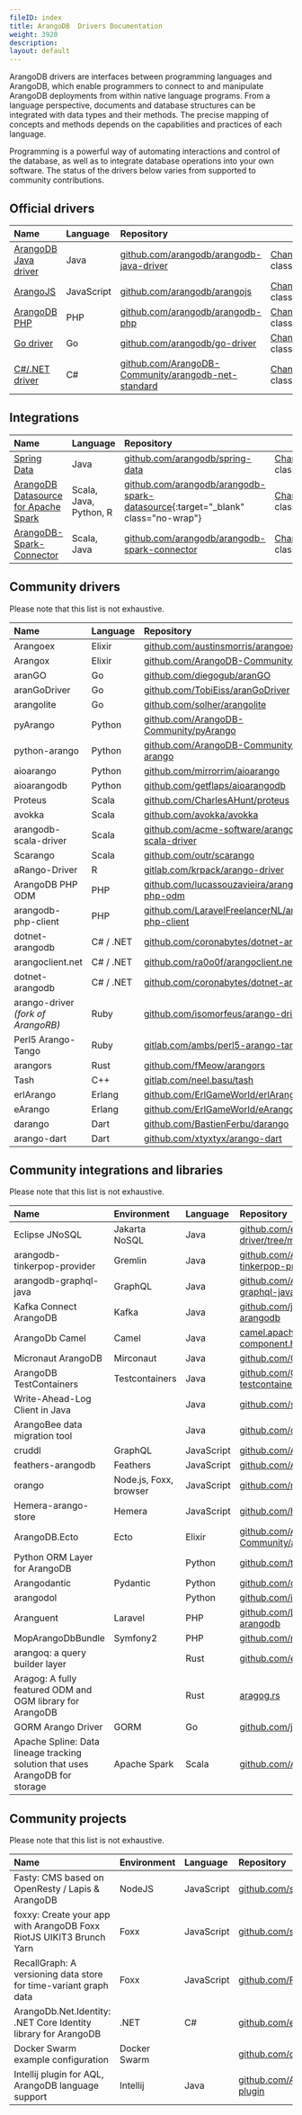 ```yaml
---
fileID: index
title: ArangoDB  Drivers Documentation
weight: 3920
description: 
layout: default
---
```

ArangoDB drivers are interfaces between programming languages and ArangoDB,
which enable programmers to connect to and manipulate ArangoDB deployments from
within native language programs. From a language perspective, documents and
database structures can be integrated with data types and their methods.
The precise mapping of concepts and methods depends on the capabilities and
practices of each language.

Programming is a powerful way of automating interactions and control of the
database, as well as to integrate database operations into your own software.
The status of the drivers below varies from supported to community contributions.

## Official drivers

Name | Language | Repository | &nbsp;
:----|:---------|:-----------|:------
[ArangoDB Java driver](java-driver/) | Java | [github.com/arangodb/arangodb-java-driver](https://github.com/arangodb/arangodb-java-driver) | [Changelog](https://github.com/arangodb/arangodb-java-driver/blob/master/ChangeLog.md#readme){:target="_blank" class="no-wrap"}
[ArangoJS](arangojs-javascript-driver/) | JavaScript | [github.com/arangodb/arangojs](https://github.com/arangodb/arangojs) | [Changelog](https://github.com/arangodb/arangojs/blob/main/CHANGELOG.md#readme){:target="_blank" class="no-wrap"}
[ArangoDB PHP](arangodb-php/) | PHP | [github.com/arangodb/arangodb-php](https://github.com/arangodb/arangodb-php) | [Changelog](https://github.com/arangodb/arangodb-php/blob/devel/CHANGELOG.md#readme){:target="_blank" class="no-wrap"}
[Go driver](arangodb-go-driver/) | Go | [github.com/arangodb/go-driver](https://github.com/arangodb/go-driver) | [Changelog](https://github.com/arangodb/go-driver/blob/master/CHANGELOG.md#readme){:target="_blank" class="no-wrap"}
[C#/.NET driver](arangodb-csharpdotnet-driver/) | C# | [github.com/ArangoDB-Community/arangodb-net-standard](https://github.com/ArangoDB-Community/arangodb-net-standard) | [Changelog](https://github.com/ArangoDB-Community/arangodb-net-standard/blob/master/ChangeLog.md){:target="_blank" class="no-wrap"}

## Integrations

Name | Language | Repository | &nbsp;
:----|:---------|:-----------|:------
[Spring Data](spring-data-arangodb/) | Java | [github.com/arangodb/spring-data](https://github.com/arangodb/spring-data) | [Changelog](https://github.com/arangodb/spring-data/blob/master/ChangeLog.md#readme){:target="_blank" class="no-wrap"}
[ArangoDB Datasource for Apache Spark](spark-connector-new) | Scala, Java, Python, R | [github.com/arangodb/arangodb-spark-datasource](https://github.com/arangodb/arangodb-spark-datasource){:target="_blank" class="no-wrap"} | [Changelog](https://github.com/arangodb/arangodb-spark-datasource/blob/main/ChangeLog.md){:target="_blank" class="no-wrap"}
[ArangoDB-Spark-Connector](arangodb-spark-connector/) | Scala, Java | [github.com/arangodb/arangodb-spark-connector](https://github.com/arangodb/arangodb-spark-connector) | [Changelog](https://github.com/arangodb/arangodb-spark-connector/blob/master/ChangeLog.md#readme){:target="_blank" class="no-wrap"}

## Community drivers

Please note that this list is not exhaustive.

Name | Language | Repository
:----|:---------|:----------
Arangoex | Elixir | [github.com/austinsmorris/arangoex](https://github.com/austinsmorris/arangoex)
Arangox | Elixir | [github.com/ArangoDB-Community/arangox](https://github.com/ArangoDB-Community/arangox)
aranGO | Go | [github.com/diegogub/aranGO](https://github.com/diegogub/aranGO)
aranGoDriver | Go | [github.com/TobiEiss/aranGoDriver](https://github.com/TobiEiss/aranGoDriver)
arangolite | Go | [github.com/solher/arangolite](https://github.com/solher/arangolite)
pyArango | Python | [github.com/ArangoDB-Community/pyArango](https://github.com/ArangoDB-Community/pyArango)
python-arango | Python | [github.com/ArangoDB-Community/python-arango](https://github.com/ArangoDB-Community/python-arango)
aioarango | Python | [github.com/mirrorrim/aioarango](https://github.com/mirrorrim/aioarango)
aioarangodb | Python | [github.com/getflaps/aioarangodb](https://github.com/getflaps/aioarangodb)
Proteus | Scala | [github.com/CharlesAHunt/proteus](https://github.com/CharlesAHunt/proteus)
avokka | Scala | [github.com/avokka/avokka](https://github.com/avokka/avokka)
arangodb-scala-driver | Scala | [github.com/acme-software/arangodb-scala-driver](https://github.com/acme-software/arangodb-scala-driver)
Scarango | Scala | [github.com/outr/scarango](https://github.com/outr/scarango)
aRango-Driver | R | [gitlab.com/krpack/arango-driver](https://gitlab.com/krpack/arango-driver)
ArangoDB PHP ODM | PHP | [github.com/lucassouzavieira/arangodb-php-odm](https://github.com/lucassouzavieira/arangodb-php-odm)
arangodb-php-client | PHP | [github.com/LaravelFreelancerNL/arangodb-php-client](https://github.com/LaravelFreelancerNL/arangodb-php-client)
dotnet-arangodb | C# / .NET | [github.com/coronabytes/dotnet-arangodb](https://github.com/coronabytes/dotnet-arangodb)
arangoclient.net | C# / .NET | [github.com/ra0o0f/arangoclient.net](https://github.com/ra0o0f/arangoclient.net)
dotnet-arangodb | C# / .NET | [github.com/coronabytes/dotnet-arangodb](https://github.com/coronabytes/dotnet-arangodb)
arango-driver _(fork of ArangoRB)_ | Ruby | [github.com/isomorfeus/arango-driver](https://github.com/isomorfeus/arango-driver)
Perl5 Arango-Tango | Ruby | [gitlab.com/ambs/perl5-arango-tango](https://gitlab.com/ambs/perl5-arango-tango)
arangors | Rust | [github.com/fMeow/arangors](https://github.com/fMeow/arangors)
Tash | C++ | [gitlab.com/neel.basu/tash](https://gitlab.com/neel.basu/tash)
erlArango | Erlang | [github.com/ErlGameWorld/erlArango](https://github.com/ErlGameWorld/erlArango)
eArango | Erlang | [github.com/ErlGameWorld/eArango](https://github.com/ErlGameWorld/eArango)
darango | Dart | [github.com/BastienFerbu/darango](https://github.com/BastienFerbu/darango)
arango-dart | Dart | [github.com/xtyxtyx/arango-dart](https://github.com/xtyxtyx/arango-dart)

## Community integrations and libraries

Please note that this list is not exhaustive.

Name | Environment | Language | Repository
:----|:------------|:---------|:----------
Eclipse JNoSQL | Jakarta NoSQL | Java | [github.com/eclipse/jnosql-diana-driver/tree/master/arangodb-driver](https://github.com/eclipse/jnosql-diana-driver/tree/master/arangodb-driver)
arangodb-tinkerpop-provider | Gremlin | Java | [github.com/ArangoDB-Community/arangodb-tinkerpop-provider](https://github.com/ArangoDB-Community/arangodb-tinkerpop-provider)
arangodb-graphql-java | GraphQL | Java | [github.com/ArangoDB-Community/arangodb-graphql-java](https://github.com/ArangoDB-Community/arangodb-graphql-java)
Kafka Connect ArangoDB | Kafka | Java | [github.com/jaredpetersen/kafka-connect-arangodb](https://github.com/jaredpetersen/kafka-connect-arangodb)
ArangoDb Camel | Camel | Java | [camel.apache.org/components/latest/arangodb-component.html](https://camel.apache.org/components/latest/arangodb-component.html)
Micronaut ArangoDB | Mirconaut | Java | [github.com/GoodforGod/micronaut-arangodb](https://github.com/GoodforGod/micronaut-arangodb)
ArangoDB TestContainers | Testcontainers | Java | [github.com/GoodforGod/arangodb-testcontainers](https://github.com/GoodforGod/arangodb-testcontainers)
Write-Ahead-Log Client in Java |  | Java | [github.com/stackmagic/arangodb-wal-client](https://github.com/stackmagic/arangodb-wal-client)
ArangoBee data migration tool |  | Java | [github.com/cmoine/arangobee](https://github.com/cmoine/arangobee){:target=_blank"}
cruddl | GraphQL | JavaScript | [github.com/AEB-labs/cruddl](https://github.com/AEB-labs/cruddl)
feathers-arangodb | Feathers | JavaScript | [github.com/AnatidaeProject/feathers-arangodb](https://github.com/AnatidaeProject/feathers-arangodb)
orango | Node.js, Foxx, browser | JavaScript | [github.com/roboncode/orango](https://github.com/roboncode/orango)
Hemera-arango-store | Hemera | JavaScript | [github.com/hemerajs/hemera-arango-store](https://github.com/hemerajs/hemera-arango-store)
ArangoDB.Ecto | Ecto | Elixir | [github.com/ArangoDB-Community/arangodb_ecto](https://github.com/ArangoDB-Community/arangodb_ecto)
Python ORM Layer for ArangoDB |  | Python | [github.com/threatify/arango-orm](https://github.com/threatify/arango-orm)
Arangodantic | Pydantic | Python | [github.com/digitalliving/arangodantic](https://github.com/digitalliving/arangodantic)
arangodol |  | Python | [github.com/i2mint/arangodol](https://github.com/i2mint/arangodol)
Aranguent | Laravel | PHP | [github.com/LaravelFreelancerNL/laravel-arangodb](https://github.com/LaravelFreelancerNL/laravel-arangodb)
MopArangoDbBundle | Symfony2 | PHP | [github.com/m0ppers/MopArangoDbBundle](https://github.com/m0ppers/MopArangoDbBundle)
arangoq: a query builder layer |  | Rust | [github.com/element114/arangoq](https://github.com/element114/arangoq)
Aragog: A fully featured ODM and OGM library for ArangoDB |  | Rust | [aragog.rs](https://aragog.rs/)
GORM Arango Driver | GORM | Go | [github.com/joselitofilho/gorm-arango](https://github.com/joselitofilho/gorm-arango)
Apache Spline: Data lineage tracking solution that uses ArangoDB for storage | Apache Spark | Scala | [github.com/AbsaOSS/spline](https://github.com/AbsaOSS/spline)

## Community projects

Please note that this list is not exhaustive.

Name | Environment | Language | Repository
:----|:------------|:---------|:----------
Fasty: CMS based on OpenResty / Lapis & ArangoDB | NodeJS | JavaScript | [github.com/solisoft/fasty](https://github.com/solisoft/fasty)
foxxy: Create your app with ArangoDB Foxx RiotJS UIKIT3 Brunch Yarn | Foxx | JavaScript | [github.com/solisoft/foxxy](https://github.com/solisoft/foxxy)
RecallGraph: A versioning data store for time-variant graph data | Foxx | JavaScript | [github.com/RecallGraph/RecallGraph](https://github.com/RecallGraph/RecallGraph)
ArangoDb.Net.Identity: .NET Core Identity library for ArangoDB | .NET | C# | [github.com/endpointsystems/ArangoDB.Net.Identity](https://github.com/endpointsystems/ArangoDB.Net.Identity)
Docker Swarm example configuration | Docker Swarm |  | [github.com/dumstruck/arango-swarm](https://github.com/dumstruck/arango-swarm)
Intellij plugin for AQL, ArangoDB language support | Intellij | Java | [github.com/ArangoDB-Community/aql-intellij-plugin](https://github.com/ArangoDB-Community/aql-intellij-plugin)
